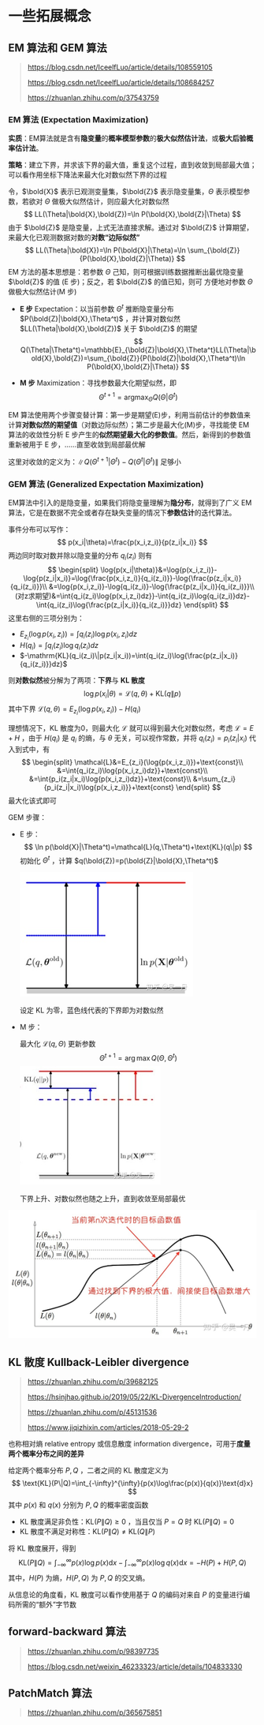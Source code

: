 # 一些拓展概念

## EM 算法和 GEM 算法

> https://blog.csdn.net/IceelfLuo/article/details/108559105
>
> https://blog.csdn.net/IceelfLuo/article/details/108684257
>
> https://zhuanlan.zhihu.com/p/37543759

### EM 算法 (Expectation Maximization)

**实质**：EM算法就是含有**隐变量**的**概率模型参数**的**极大似然估计法**，或**极大后验概率估计法**。

**策略**：建立下界，并求该下界的最大值，重复这个过程，直到收敛到局部最大值；可以看作用坐标下降法来最大化对数似然下界的过程

令，$\bold{X}$ 表示已观测变量集，$\bold{Z}$ 表示隐变量集，$\Theta$ 表示模型参数，若欲对 $\Theta$ 做极大似然估计，则应最大化对数似然
$$
LL(\Theta|\bold{X},\bold{Z})=\ln P(\bold{X},\bold{Z}|\Theta)
$$
由于 $\bold{Z}$ 是隐变量，上式无法直接求解。通过对 $\bold{Z}$ 计算期望，来最大化已观测数据对数的**对数“边际似然”**
$$
LL(\Theta|\bold{X})=\ln P(\bold{X}|\Theta)=\ln \sum_{\bold{Z}}{P(\bold{X},\bold{Z}|\Theta)}
$$
EM 方法的基本思想是：若参数 $\Theta$ 己知，则可根据训练数据推断出最优隐变量 $\bold{Z}$ 的值 (E 步)；反之，若 $\bold{Z}$ 的值已知，则可
方便地对参数 $\Theta$ 做极大似然估计(M 步)

* **E 步** Expectation：以当前参数 $\Theta^t$ 推断隐变量分布 $P(\bold{Z}|\bold{X},\Theta^t)$ ，并计算对数似然 $LL(\Theta|\bold{X},\bold{Z})$ 关于 $\bold{Z}$ 的期望
  $$
  Q(\Theta|\Theta^t)=\mathbb{E}_{\bold{Z}|\bold{X},\Theta^t}LL(\Theta|\bold{X},\bold{Z})=\sum_{\bold{Z}}{P(\bold{Z}|\bold{X},\Theta^t)\ln P(\bold{X},\bold{Z}|\Theta)}
  $$

* **M 步** Maximization：寻找参数最大化期望似然，即
  $$
  \Theta^{t+1}=\mathop{\arg\max}_{\Theta}Q(\Theta|\Theta^t)
  $$

EM 算法使用两个步骤变替计算：第一步是期望(E)步，利用当前估计的参数值来计算**对数似然的期望值**（对数边际似然）；第二步是最大化(M)步，寻找能使 EM 算法的收敛性分析 E 步产生的**似然期望最大化的参数值**。然后，新得到的参数值重新被用于 E 步，……直至收敛到局部最优解

这里对收敛的定义为：$\|Q(\Theta^{t+1}|\Theta^t)-Q(\Theta^t|\Theta^t)\|$ 足够小

### GEM 算法 (Generalized Expectation Maximization)

EM算法中引入的是隐变量，如果我们将隐变量理解为**隐分布**，就得到了广义 EM 算法，它是在数据不完全或者存在缺失变量的情况下**参数估计**的迭代算法。

事件分布可以写作：
$$
p(x_i|\theta)=\frac{p(x_i,z_i)}{p(z_i|x_i)}
$$
两边同时取对数并除以隐变量的分布 $q_i(z_i)$ 则有
$$
\begin{split}
\log{p(x_i|\theta)}&=\log{p(x_i,z_i)}-\log{p(z_i|x_i)}=\log{\frac{p(x_i,z_i)}{q_i(z_i)}}-\log{\frac{p(z_i|x_i)}{q_i(z_i)}}\\
&=\log{p(x_i,z_i)}-\log{q_i(z_i)}-\log{\frac{p(z_i|x_i)}{q_i(z_i)}}\\
(对z求期望)&=\int{q_i(z_i)\log{p(x_i,z_i)dz}}-\int{q_i(z_i)\log{q_i(z_i)}dz}-\int{q_i(z_i)\log{\frac{p(z_i|x_i)}{q_i(z_i)}}dz}
\end{split}
$$
这里右侧的三项分别为：

* $E_{z_i}(\log{p(x_i,z_i)})=\int{q_i(z_i)\log{p(x_i,z_i)dz}}$ 
* $H(q_i)=\int{q_i(z_i)\log{q_i(z_i)}dz}$ 
* $-\mathrm{KL}(q_i(z_i)\|p(z_i|x_i))=\int{q_i(z_i)\log{\frac{p(z_i|x_i)}{q_i(z_i)}}dz}$ 

则**对数似然**被分解为了两项：**下界**与 **KL 散度**
$$
\log{p(x_i|\theta)}=\mathcal{L}(q,\theta)+\mathrm{KL}(q\|p)
$$
其中下界 $\mathcal{L}(q,\theta)=E_{z_i}(\log{p(x_i,z_i)})-H(q_i)$ 

理想情况下，KL 散度为0，则最大化 $\mathcal{L}$ 就可以得到最大化对数似然，考虑 $\mathcal{L}=E+H$ ，由于 $H(q_i)$ 是 $q_i$ 的熵，与 $\theta$ 无关，可以视作常数，并将 $q_i(z_i)=p_i(z_i|x_i)$ 代入到式中，有
$$
\begin{split}
\mathcal{L}&=E_{z_i}(\log{p(x_i,z_i)})+\text{const}\\
&=\int{q_i(z_i)\log{p(x_i,z_i)dz}}+\text{const}\\
&=\int{p_i(z_i|x_i)\log{p(x_i,z_i)dz}}+\text{const}\\
&=\sum_{z_i}{p_i(z_i|x_i)\log{p(x_i,z_i)}}+\text{const}
\end{split}
$$
最大化该式即可

GEM 步骤：

* E 步：
  $$
  \ln p(\bold{X}|\Theta^t)=\mathcal{L}(q,\Theta^t)+\text{KL}(q\|p)
  $$
  初始化 $\Theta^t$ ，计算 $q(\bold{Z})=p(\bold{Z}|\bold{X},\Theta^t)$ 
  
  ![bf0546be1576fc842e7afea7e4ac95ba.png](_resources/bf0546be1576fc842e7afea7e4ac95ba.png)

  设定 KL 为零，蓝色线代表的下界即为对数似然
  
* M 步：

  最大化 $\mathcal{L}(q,\Theta)$ 更新参数
  $$
  \Theta^{t+1}=\arg\max Q(\Theta,\Theta^t)
  $$
  ![191ffe69d1303e79e7b9747fc01831df.png](_resources/191ffe69d1303e79e7b9747fc01831df.png)
  
  下界上升、对数似然也随之上升，直到收敛至局部最优

![5c7e87dc9f1d9fb6c758f9dfb053943f.png](_resources/5c7e87dc9f1d9fb6c758f9dfb053943f.png)

## KL 散度 Kullback-Leibler divergence

> https://zhuanlan.zhihu.com/p/39682125
>
> https://hsinjhao.github.io/2019/05/22/KL-DivergenceIntroduction/
>
> https://zhuanlan.zhihu.com/p/45131536
>
> https://www.jiqizhixin.com/articles/2018-05-29-2

也称相对熵 relative entropy 或信息散度 information divergence，可用于**度量两个概率分布之间的差异**

给定两个概率分布 $P,Q$ ，二者之间的 KL 散度定义为
$$
\text{KL}(P\|Q)=\int_{-\infty}^{\infty}{p(x)\log\frac{p(x)}{q(x)}\text{d}x}
$$
其中 $p(x)$ 和 $q(x)$ 分别为 $P,Q$ 的概率密度函数

* KL 散度满足非负性：$\text{KL}(P\|Q)\ge0$ ，当且仅当 $P=Q$ 时 $\text{KL}(P\|Q)=0$ 
* KL 散度不满足对称性：$\text{KL}(P\|Q)\ne\text{KL}(Q\|P)$ 

将 KL 散度展开，得到
$$
\text{KL}(P\|Q)=\int_{-\infty}^{\infty}{p(x)\log p(x)\text{d}x}-\int_{-\infty}^{\infty}{p(x)\log q(x)\text{d}x}=-H(P)+H(P,Q)
$$
其中，$H(P)$ 为熵，$H(P,Q)$ 为 $P,Q$ 的交叉熵。

从信息论的角度看，KL 散度可以看作使用基于 $Q$ 的编码对来自 $P$ 的变量进行编码所需的“额外”字节数

## forward-backward 算法

> https://zhuanlan.zhihu.com/p/98397735
>
> https://blog.csdn.net/weixin_46233323/article/details/104833330

## PatchMatch 算法

> https://zhuanlan.zhihu.com/p/365675851